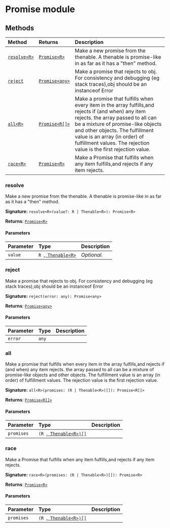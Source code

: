 # Promise module













## Methods

| Method	   |  Returns	| Description|
|:-------------|:-------|:-----------|
|[`resolve<R>`](#resolve<r>)      | [`Promise<R>`](../es6-promise/promise.md) | Make a new promise from the thenable.  A thenable is promise-like in as far as it has a "then" method. |
|[`reject`](#reject)      | [`Promise<any>`](../es6-promise/promise.md) | Make a promise that rejects to obj. For consistency and debugging (eg stack traces),obj should be an instanceof Error |
|[`all<R>`](#all<r>)      | [`Promise<R[]>`](../es6-promise/promise.md) | Make a promise that fulfills when every item in the array fulfills,and rejects if (and when) any item rejects.  the array passed to all can be a mixture of promise-like objects and other objects.  The fulfillment value is an array (in order) of fulfillment values. The rejection value is the first rejection value. |
|[`race<R>`](#race<r>)      | [`Promise<R>`](../es6-promise/promise.md) | Make a Promise that fulfills when any item fulfills,and rejects if any item rejects. |




### resolve<R>

Make a new promise from the thenable. 
A thenable is promise-like in as far as it has a "then" method.

**Signature:** `resolve<R>(value?: R | Thenable<R>): Promise<R>`

**Returns**: [`Promise<R>`](../es6-promise/promise.md)



#### Parameters


| Parameter	   | Type    | Description |
|:-------------|:---------------|:------------|
| `value`    | `R `,[` Thenable<R>`](../es6-promise/thenable.md) | _Optional._ |


### reject

Make a promise that rejects to obj. For consistency and debugging (eg stack traces),obj should be an instanceof Error

**Signature:** `reject(error: any): Promise<any>`

**Returns**: [`Promise<any>`](../es6-promise/promise.md)



#### Parameters


| Parameter	   | Type    | Description |
|:-------------|:---------------|:------------|
| `error`    | `any` |  |


### all<R>

Make a promise that fulfills when every item in the array fulfills,and rejects if (and when) any item rejects. 
the array passed to all can be a mixture of promise-like objects and other objects. 
The fulfillment value is an array (in order) of fulfillment values. The rejection value is the first rejection value.

**Signature:** `all<R>(promises: (R | Thenable<R>)[]): Promise<R[]>`

**Returns**: [`Promise<R[]>`](../es6-promise/promise.md)



#### Parameters


| Parameter	   | Type    | Description |
|:-------------|:---------------|:------------|
| `promises`    | `(R `,[` Thenable<R>)[]`](../es6-promise/thenable.md) |  |


### race<R>

Make a Promise that fulfills when any item fulfills,and rejects if any item rejects.

**Signature:** `race<R>(promises: (R | Thenable<R>)[]): Promise<R>`

**Returns**: [`Promise<R>`](../es6-promise/promise.md)



#### Parameters


| Parameter	   | Type    | Description |
|:-------------|:---------------|:------------|
| `promises`    | `(R `,[` Thenable<R>)[]`](../es6-promise/thenable.md) |  |

